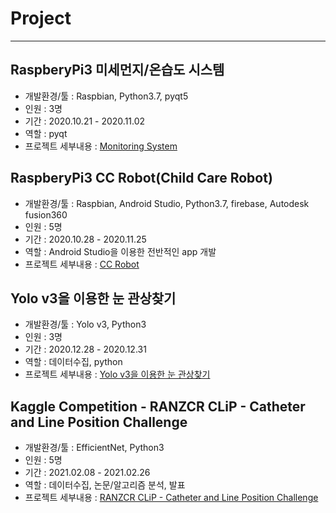 # Project

***

## RaspberyPi3 미세먼지/온습도 시스템   
  - 개발환경/툴 : Raspbian, Python3.7, pyqt5 
  - 인원 : 3명   
  - 기간 : 2020.10.21 - 2020.11.02
  - 역할 : pyqt
  - 프로젝트 세부내용 : [Monitoring System](https://github.com/J-jihee/Project/tree/main/Monitoring_system)
  
## RaspberyPi3 CC Robot(Child Care Robot)     
  - 개발환경/툴 : Raspbian, Android Studio, Python3.7, firebase, Autodesk fusion360     
  - 인원 : 5명    
  - 기간 : 2020.10.28 - 2020.11.25
  - 역할 : Android Studio을 이용한 전반적인 app 개발
  - 프로젝트 세부내용 : [CC Robot](https://github.com/J-jihee/Project/tree/main/CC_Robot)
   
## Yolo v3을 이용한 눈 관상찾기    
  - 개발환경/툴 : Yolo v3, Python3
  - 인원 : 3명
  - 기간 : 2020.12.28 - 2020.12.31
  - 역할 : 데이터수집, python
  - 프로젝트 세부내용 : [Yolo v3을 이용한 눈 관상찾기](https://github.com/J-jihee/Project/tree/main/Yolo)

  ## Kaggle Competition - RANZCR CLiP - Catheter and Line Position Challenge  
  - 개발환경/툴 : EfficientNet, Python3
  - 인원 : 5명
  - 기간 : 2021.02.08 - 2021.02.26
  - 역할 : 데이터수집, 논문/알고리즘 분석, 발표 
  - 프로젝트 세부내용 : [RANZCR CLiP - Catheter and Line Position Challenge](https://github.com/J-jihee/Project/tree/main/Kaggle_RANZCR_Catheter)

